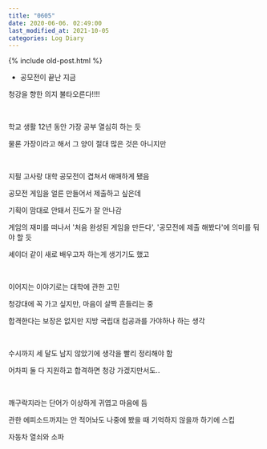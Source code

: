 ```yaml
---
title: "0605"
date: 2020-06-06. 02:49:00
last_modified_at: 2021-10-05
categories: Log Diary
---
```

{% include old-post.html %}
+ 공모전이 끝난 지금

청강을 향한 의지 불타오른다!!!!

​

학교 생활 12년 동안 가장 공부 열심히 하는 듯

물론 가장이라고 해서 그 양이 절대 많은 것은 아니지만

​

지필 고사랑 대학 공모전이 겹쳐서 애매하게 됐음

공모전 게임을 얼른 만들어서 제출하고 싶은데

기획이 맘대로 안돼서 진도가 잘 안나감

게임의 재미를 떠나서 '처음 완성된 게임을 만든다', '공모전에 제출 해봤다'에 의미를 둬야 할 듯

셰이더 같이 새로 배우고자 하는게 생기기도 했고

​

이어지는 이야기로는 대학에 관한 고민

청강대에 꼭 가고 싶지만, 마음이 살짝 흔들리는 중

합격한다는 보장은 없지만 지방 국립대 컴공과를 가야하나 하는 생각

​

수시까지 세 달도 남지 않았기에 생각을 빨리 정리해야 함

어차피 둘 다 지원하고 합격하면 청강 가겠지만서도..

​

깨구락지라는 단어가 이상하게 귀엽고 마음에 듬

관한 에피소드까지는 안 적어놔도 나중에 봤을 때 기억하지 않을까 하기에 스킵

자동차 열쇠와 소파